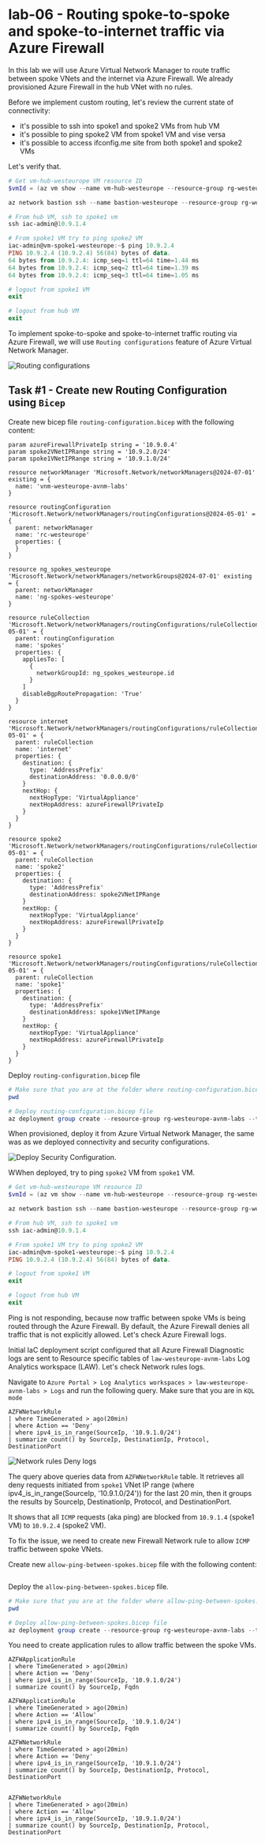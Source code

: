 # lab-06 - Routing spoke-to-spoke and spoke-to-internet traffic via Azure Firewall

In this lab we will use Azure Virtual Network Manager to route traffic between spoke VNets and the internet via Azure Firewall. We already provisioned Azure Firewall in the hub VNet with no rules. 

Before we implement custom routing, let's review the current state of connectivity:

- it's possible to ssh into spoke1 and spoke2 VMs from hub VM
- it's possible to ping spoke2 VM from spoke1 VM and vise versa
- it's possible to access ifconfig.me site from both spoke1 and spoke2 VMs

Let's verify that.

```powershell
# Get vm-hub-westeurope VM resource ID
$vmId = (az vm show --name vm-hub-westeurope --resource-group rg-westeurope-avnm-labs --query id --output tsv)

az network bastion ssh --name bastion-westeurope --resource-group rg-westeurope-avnm-labs --target-resource-id $vmId --auth-type password --username iac-admin

# From hub VM, ssh to spoke1 vm
ssh iac-admin@10.9.1.4

# From spoke1 VM try to ping spoke2 VM
iac-admin@vm-spoke1-westeurope:~$ ping 10.9.2.4
PING 10.9.2.4 (10.9.2.4) 56(84) bytes of data.
64 bytes from 10.9.2.4: icmp_seq=1 ttl=64 time=1.44 ms
64 bytes from 10.9.2.4: icmp_seq=2 ttl=64 time=1.39 ms
64 bytes from 10.9.2.4: icmp_seq=3 ttl=64 time=1.05 ms

# logout from spoke1 VM
exit

# logout from hub VM
exit
```

To implement spoke-to-spoke and spoke-to-internet traffic routing via Azure Firewall, we will use `Routing configurations` feature of Azure Virtual Network Manager. 

![Routing configurations](https://learn.microsoft.com/en-us/azure/virtual-network-manager/media/concept-udr-management/udr-management-example.png)

## Task #1 - Create new Routing Configuration using `Bicep`

Create new bicep file `routing-configuration.bicep` with the following content:

```bicep
param azureFirewallPrivateIp string = '10.9.0.4'
param spoke2VNetIPRange string = '10.9.2.0/24'
param spoke1VNetIPRange string = '10.9.1.0/24'

resource networkManager 'Microsoft.Network/networkManagers@2024-07-01' existing = {
  name: 'vnm-westeurope-avnm-labs'
}

resource routingConfiguration 'Microsoft.Network/networkManagers/routingConfigurations@2024-05-01' = {
  parent: networkManager
  name: 'rc-westeurope'
  properties: {
  }
}

resource ng_spokes_westeurope 'Microsoft.Network/networkManagers/networkGroups@2024-07-01' existing = {
  parent: networkManager
  name: 'ng-spokes-westeurope'
}

resource ruleCollection 'Microsoft.Network/networkManagers/routingConfigurations/ruleCollections@2024-05-01' = {
  parent: routingConfiguration
  name: 'spokes'
  properties: {
    appliesTo: [
      {
        networkGroupId: ng_spokes_westeurope.id
      }
    ]
    disableBgpRoutePropagation: 'True'
  }
}

resource internet 'Microsoft.Network/networkManagers/routingConfigurations/ruleCollections/rules@2024-05-01' = {
  parent: ruleCollection
  name: 'internet'
  properties: {
    destination: {
      type: 'AddressPrefix'
      destinationAddress: '0.0.0.0/0'
    }
    nextHop: {
      nextHopType: 'VirtualAppliance'
      nextHopAddress: azureFirewallPrivateIp
    }
  }
}

resource spoke2 'Microsoft.Network/networkManagers/routingConfigurations/ruleCollections/rules@2024-05-01' = {
  parent: ruleCollection
  name: 'spoke2'
  properties: {
    destination: {
      type: 'AddressPrefix'
      destinationAddress: spoke2VNetIPRange
    }
    nextHop: {
      nextHopType: 'VirtualAppliance'
      nextHopAddress: azureFirewallPrivateIp
    }
  }
}

resource spoke1 'Microsoft.Network/networkManagers/routingConfigurations/ruleCollections/rules@2024-05-01' = {
  parent: ruleCollection
  name: 'spoke1'
  properties: {
    destination: {
      type: 'AddressPrefix'
      destinationAddress: spoke1VNetIPRange
    }
    nextHop: {
      nextHopType: 'VirtualAppliance'
      nextHopAddress: azureFirewallPrivateIp
    }
  }
}
```

Deploy `routing-configuration.bicep` file

```powershell
# Make sure that you are at the folder where routing-configuration.bicep file is located
pwd

# Deploy routing-configuration.bicep file
az deployment group create --resource-group rg-westeurope-avnm-labs --template-file routing-configuration.bicep
```

When provisioned, deploy it from Azure Virtual Network Manager, the same was as we deployed connectivity and security configurations.

![Deploy Security Configuration](../../assets/images/lab-06/deploy-1.png). 

WWhen deployed, try to ping `spoke2` VM from `spoke1` VM.

```powershell
# Get vm-hub-westeurope VM resource ID
$vmId = (az vm show --name vm-hub-westeurope --resource-group rg-westeurope-avnm-labs --query id --output tsv)

az network bastion ssh --name bastion-westeurope --resource-group rg-westeurope-avnm-labs --target-resource-id $vmId --auth-type password --username iac-admin

# From hub VM, ssh to spoke1 vm
ssh iac-admin@10.9.1.4

# From spoke1 VM try to ping spoke2 VM
iac-admin@vm-spoke1-westeurope:~$ ping 10.9.2.4
PING 10.9.2.4 (10.9.2.4) 56(84) bytes of data.

# logout from spoke1 VM
exit

# logout from hub VM
exit
```

Ping is not responding, because now traffic between spoke VMs is being routed through the Azure Firewall. By default, the Azure Firewall denies all traffic that is not explicitly allowed. Let's check Azure Firewall logs. 

Initial IaC deployment script configured that all Azure Firewall Diagnostic logs are sent to Resource specific tables of `law-westeurope-avnm-labs` Log Analytics workspace (LAW). Let's check Network rules logs. 

Navigate to `Azure Portal > Log Analytics workspaces > law-westeurope-avnm-labs > Logs` and run the following query. Make sure that you are in `KQL mode`

```kql
AZFWNetworkRule
| where TimeGenerated > ago(20min)
| where Action == 'Deny'
| where ipv4_is_in_range(SourceIp, '10.9.1.0/24')
| summarize count() by SourceIp, DestinationIp, Protocol, DestinationPort
```

![Network rules Deny logs](../../assets/images/lab-06/network-logs-1.png)

The query above queries data from `AZFWNetworkRule` table. It retrieves all deny requests initiated from `spoke1` VNet IP range (where ipv4_is_in_range(SourceIp, '10.9.1.0/24')) for the last 20 min, then it groups the results by SourceIp, DestinationIp, Protocol, and DestinationPort.

It shows that all `ICMP` requests (aka ping) are blocked from `10.9.1.4` (spoke1 VM) to `10.9.2.4` (spoke2 VM).

To fix the issue, we need to create new Firewall Network rule to allow `ICMP` traffic between spoke VNets.

Create new `allow-ping-between-spokes.bicep` file with the following content:

```bicep
```

Deploy the `allow-ping-between-spokes.bicep` file.

```powershell
# Make sure that you are at the folder where allow-ping-between-spokes.bicep file is located
pwd

# Deploy allow-ping-between-spokes.bicep file
az deployment group create --resource-group rg-westeurope-avnm-labs --template-file allow-ping-between-spokes.bicep
```

You need to create application rules to allow traffic between the spoke VMs.

```kql
AZFWApplicationRule
| where TimeGenerated > ago(20min)
| where Action == 'Deny'
| where ipv4_is_in_range(SourceIp, '10.9.1.0/24')
| summarize count() by SourceIp, Fqdn

AZFWApplicationRule
| where TimeGenerated > ago(20min)
| where Action == 'Allow'
| where ipv4_is_in_range(SourceIp, '10.9.1.0/24')
| summarize count() by SourceIp, Fqdn

AZFWNetworkRule
| where TimeGenerated > ago(20min)
| where Action == 'Deny'
| where ipv4_is_in_range(SourceIp, '10.9.1.0/24')
| summarize count() by SourceIp, DestinationIp, Protocol, DestinationPort


AZFWNetworkRule
| where TimeGenerated > ago(20min)
| where Action == 'Allow'
| where ipv4_is_in_range(SourceIp, '10.9.1.0/24')
| summarize count() by SourceIp, DestinationIp, Protocol, DestinationPort

```
